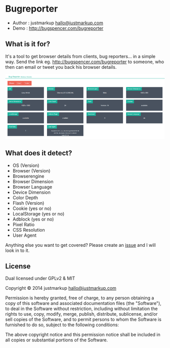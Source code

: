 Bugreporter
================================

* Author    : justmarkup hallo@justmarkup.com
* Demo      : http://bugspencer.com/bugreporter

What is it for?
------------

It's a tool to get browser details from clients, bug reporters... in a simple way. Send the link eg. http://bugspencer.com/bugreporter to someone, who then can email or tweet you back his browser details.


[![Screenshot of Bugreporter](https://raw.githubusercontent.com/justmarkup/bugreporter/master/screenshot.png "Screenshot of Bugreporter")](http://bugspencer.com/bugreporter/)

What does it detect?
------------

* OS (Version)
* Browser (Version)
* Browserengine
* Browser Dimension
* Browser Language
* Device Dimension
* Color Depth
* Flash (Version)
* Cookie (yes or no)
* LocalStorage (yes or no)
* Adblock (yes or no)
* Pixel Ratio
* CSS Resolution
* User Agent

Anything else you want to get covered? Please create an [issue](https://github.com/justmarkup/bugreporter/issues) and I will look in to it.

License
------------

Dual licensed under GPLv2 & MIT

Copyright © 2014 justmarkup hallo@justmarkup.com

Permission is hereby granted, free of charge, to any person obtaining a copy of 
this software and associated documentation files (the "Software"), to deal in 
the Software without restriction, including without limitation the rights to use, 
copy, modify, merge, publish, distribute, sublicense, and/or sell copies of the 
Software, and to permit persons to whom the Software is furnished to do so, 
subject to the following conditions:

The above copyright notice and this permission notice shall be included in all 
copies or substantial portions of the Software.
